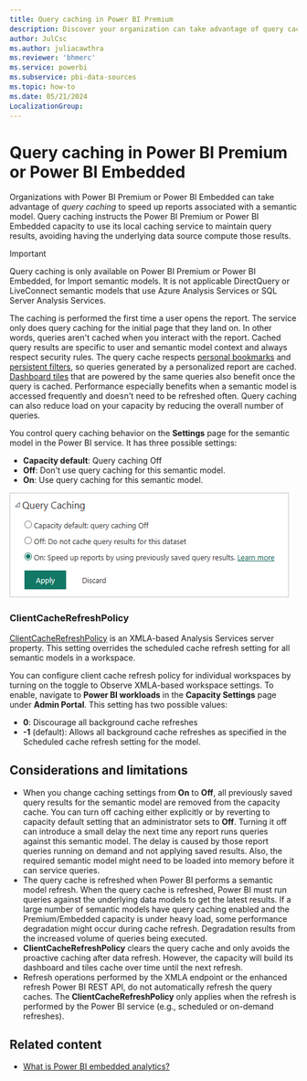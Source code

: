```yaml
---
title: Query caching in Power BI Premium
description: Discover your organization can take advantage of query caching to speed up reports associated with a semantic model by using Power BI Premium or Power BI Embedded.
author: JulCsc
ms.author: juliacawthra
ms.reviewer: 'bhmerc'
ms.service: powerbi
ms.subservice: pbi-data-sources
ms.topic: how-to
ms.date: 05/21/2024
LocalizationGroup: 
---
```


# Query caching in Power BI Premium or Power BI Embedded

Organizations with Power BI Premium or Power BI Embedded can take advantage of *query caching* to speed up reports associated with a semantic model. Query caching instructs the Power BI Premium or Power BI Embedded capacity to use its local caching service to maintain query results, avoiding having the underlying data source compute those results.

> [!IMPORTANT]
> Query caching is only available on Power BI Premium or Power BI Embedded, for Import semantic models. It is not applicable DirectQuery or LiveConnect semantic models that use Azure Analysis Services or SQL Server Analysis Services.

The caching is performed the first time a user opens the report. The service only does query caching for the initial page that they land on. In other words, queries aren't cached when you interact with the report. Cached query results are specific to user and semantic model context and always respect security rules. The query cache respects [personal bookmarks](../consumer/end-user-bookmarks.md) and [persistent filters](https://powerbi.microsoft.com/blog/announcing-persistent-filters-in-the-service/), so queries generated by a personalized report are cached. [Dashboard tiles](../create-reports/service-dashboard-tiles.md) that are powered by the same queries also benefit once the query is cached. Performance especially benefits when a semantic model is accessed frequently and doesn't need to be refreshed often. Query caching can also reduce load on your capacity by reducing the overall number of queries.

You control query caching behavior on the **Settings** page for the semantic model in the Power BI service. It has three possible settings:

- **Capacity default**: Query caching Off
- **Off**: Don't use query caching for this semantic model.
- **On**: Use query caching for this semantic model.

![Query caching dialog box](media/power-bi-query-caching/power-bi-query-3-options.png)

### ClientCacheRefreshPolicy
[ClientCacheRefreshPolicy](https://learn.microsoft.com/analysis-services/server-properties/server-properties-in-analysis-services?view=power-bi-premium-current#power-bi-xmla-based-workspace-properties) is an XMLA-based Analysis Services server property. This setting overrides the scheduled cache refresh setting for all semantic models in a workspace.

You can configure client cache refresh policy for individual workspaces by turning on the toggle to Observe XMLA-based workspace settings. To enable, navigate to **Power BI workloads** in the **Capacity Settings** page under **Admin Portal**. This setting has two possible values:

- **0**: Discourage all background cache refreshes
- **-1** (default): Allows all background cache refreshes as specified in the Scheduled cache refresh setting for the model.

## Considerations and limitations

- When you change caching settings from **On** to **Off**, all previously saved query results for the semantic model are removed from the capacity cache. You can turn off caching either explicitly or by reverting to capacity default setting that an administrator sets to **Off**. Turning it off can introduce a small delay the next time any report runs queries against this semantic model. The delay is caused by those report queries running on demand and not applying saved results. Also, the required semantic model might need to be loaded into memory before it can service queries.
- The query cache is refreshed when Power BI performs a semantic model refresh. When the query cache is refreshed, Power BI must run queries against the underlying data models to get the latest results. If a large number of semantic models have query caching enabled and the Premium/Embedded capacity is under heavy load, some performance degradation might occur during cache refresh. Degradation results from the increased volume of queries being executed.
- **ClientCacheRefreshPolicy** clears the query cache and only avoids the proactive caching after data refresh. However, the capacity will build its dashboard and tiles cache over time until the next refresh.
- Refresh operations performed by the XMLA endpoint or the enhanced refresh Power BI REST API, do not automatically refresh the query caches. The **ClientCacheRefreshPolicy** only applies when the refresh is performed by the Power BI service (e.g., scheduled or on-demand refreshes).

## Related content

- [What is Power BI embedded analytics?](../developer/embedded/embedded-analytics-power-bi.md)

